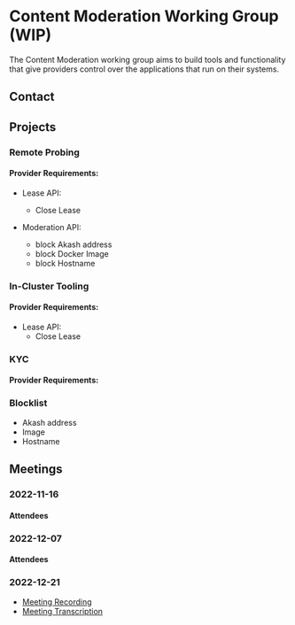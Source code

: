 # Content Moderation Working Group (WIP)

The Content Moderation working group aims to build tools
and functionality that give providers control over
the applications that run on their systems.

## Contact

## Projects

### Remote Probing

#### Provider Requirements:

* Lease API:
  * Close Lease

* Moderation API:
  * block Akash address
  * block Docker Image
  * block Hostname

### In-Cluster Tooling

#### Provider Requirements:

* Lease API:
  * Close Lease

### KYC

#### Provider Requirements:

### Blocklist

* Akash address
* Image
* Hostname

### 

## Meetings

### 2022-11-16

#### Attendees

### 2022-12-07

#### Attendees

### 2022-12-21
- [Meeting Recording](https://drive.google.com/drive/folders/1VUrr9svLW6pi-af50PubV2e1YxTTKwDK)
- [Meeting Transcription](https://docs.google.com/document/d/1SeTVfcC4lmoRT5A2275wYaW7If3eGvsMQf_7HbZ7mPA/edit#heading=h.rd0fl6ccqzw3)
